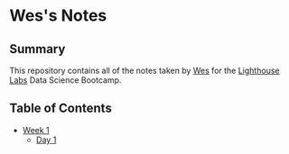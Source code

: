 # Wes's Notes
## Summary 

This repository contains all of the notes taken by [Wes](https://github.com/Westacular85) for the [Lighthouse Labs](https://www.lighthouselabs.ca/) Data Science Bootcamp.

## Table of Contents

* [Week 1](/Week_1)
    * [Day 1](/Week_1/Day_1)